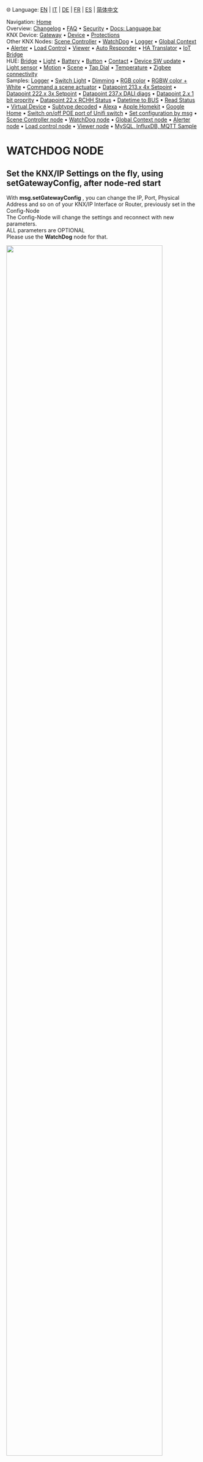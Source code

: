 🌐 Language: [EN](https://supergiovane.github.io/node-red-contrib-knx-ultimate/wiki/-Sample---WatchDog) | [IT](https://supergiovane.github.io/node-red-contrib-knx-ultimate/wiki/-Sample---WatchDog) | [DE](https://supergiovane.github.io/node-red-contrib-knx-ultimate/wiki/-Sample---WatchDog) | [FR](https://supergiovane.github.io/node-red-contrib-knx-ultimate/wiki/-Sample---WatchDog) | [ES](https://supergiovane.github.io/node-red-contrib-knx-ultimate/wiki/-Sample---WatchDog) | [简体中文](https://supergiovane.github.io/node-red-contrib-knx-ultimate/wiki/-Sample---WatchDog)
<!-- NAV START -->
Navigation: [Home](https://supergiovane.github.io/node-red-contrib-knx-ultimate/wiki/Home)  
Overview: [Changelog](https://github.com/Supergiovane/node-red-contrib-knx-ultimate/blob/master/CHANGELOG.md) • [FAQ](https://supergiovane.github.io/node-red-contrib-knx-ultimate/wiki/FAQ-Troubleshoot) • [Security](https://supergiovane.github.io/node-red-contrib-knx-ultimate/wiki/SECURITY) • [Docs: Language bar](https://supergiovane.github.io/node-red-contrib-knx-ultimate/wiki/Docs-Language-Bar)  
KNX Device: [Gateway](https://supergiovane.github.io/node-red-contrib-knx-ultimate/wiki/Gateway-configuration) • [Device](https://supergiovane.github.io/node-red-contrib-knx-ultimate/wiki/Device) • [Protections](https://supergiovane.github.io/node-red-contrib-knx-ultimate/wiki/Protections)  
Other KNX Nodes: [Scene Controller](https://supergiovane.github.io/node-red-contrib-knx-ultimate/wiki/SceneController-Configuration) • [WatchDog](https://supergiovane.github.io/node-red-contrib-knx-ultimate/wiki/WatchDog-Configuration) • [Logger](https://supergiovane.github.io/node-red-contrib-knx-ultimate/wiki/Logger-Configuration) • [Global Context](https://supergiovane.github.io/node-red-contrib-knx-ultimate/wiki/GlobalVariable) • [Alerter](https://supergiovane.github.io/node-red-contrib-knx-ultimate/wiki/Alerter-Configuration) • [Load Control](https://supergiovane.github.io/node-red-contrib-knx-ultimate/wiki/LoadControl-Configuration) • [Viewer](https://supergiovane.github.io/node-red-contrib-knx-ultimate/wiki/knxUltimateViewer) • [Auto Responder](https://supergiovane.github.io/node-red-contrib-knx-ultimate/wiki/KNXAutoResponder) • [HA Translator](https://supergiovane.github.io/node-red-contrib-knx-ultimate/wiki/HATranslator) • [IoT Bridge](https://supergiovane.github.io/node-red-contrib-knx-ultimate/wiki/IoT-Bridge-Configuration)  
HUE: [Bridge](https://supergiovane.github.io/node-red-contrib-knx-ultimate/wiki/HUE%20Bridge%20configuration) • [Light](https://supergiovane.github.io/node-red-contrib-knx-ultimate/wiki/HUE%20Light) • [Battery](https://supergiovane.github.io/node-red-contrib-knx-ultimate/wiki/HUE%20Battery) • [Button](https://supergiovane.github.io/node-red-contrib-knx-ultimate/wiki/HUE%20Button) • [Contact](https://supergiovane.github.io/node-red-contrib-knx-ultimate/wiki/HUE%20Contact%20sensor) • [Device SW update](https://supergiovane.github.io/node-red-contrib-knx-ultimate/wiki/HUE%20Device%20software%20update) • [Light sensor](https://supergiovane.github.io/node-red-contrib-knx-ultimate/wiki/HUE%20Light%20sensor) • [Motion](https://supergiovane.github.io/node-red-contrib-knx-ultimate/wiki/HUE%20Motion) • [Scene](https://supergiovane.github.io/node-red-contrib-knx-ultimate/wiki/HUE%20Scene) • [Tap Dial](https://supergiovane.github.io/node-red-contrib-knx-ultimate/wiki/HUE%20Tapdial) • [Temperature](https://supergiovane.github.io/node-red-contrib-knx-ultimate/wiki/HUE%20Temperature%20sensor) • [Zigbee connectivity](https://supergiovane.github.io/node-red-contrib-knx-ultimate/wiki/HUE%20Zigbee%20connectivity)  
Samples: [Logger](https://supergiovane.github.io/node-red-contrib-knx-ultimate/wiki/Logger-Sample) • [Switch Light](https://supergiovane.github.io/node-red-contrib-knx-ultimate/wiki/-Sample---Switch-light) • [Dimming](https://supergiovane.github.io/node-red-contrib-knx-ultimate/wiki/-Sample---Dimming) • [RGB color](https://supergiovane.github.io/node-red-contrib-knx-ultimate/wiki/-Sample---RGB-Color) • [RGBW color + White](https://supergiovane.github.io/node-red-contrib-knx-ultimate/wiki/-Sample---RGBW-Color-plus-White) • [Command a scene actuator](https://supergiovane.github.io/node-red-contrib-knx-ultimate/wiki/-Sample---Control-a-scene-actuator) • [Datapoint 213.x 4x Setpoint](https://supergiovane.github.io/node-red-contrib-knx-ultimate/wiki/-Sample---DPT213) • [Datapoint 222.x 3x Setpoint](https://supergiovane.github.io/node-red-contrib-knx-ultimate/wiki/-Sample---DPT222) • [Datapoint 237.x DALI diags](https://supergiovane.github.io/node-red-contrib-knx-ultimate/wiki/-Sample---DPT237) • [Datapoint 2.x 1 bit proprity](https://supergiovane.github.io/node-red-contrib-knx-ultimate/wiki/-Sample---DPT2) • [Datapoint 22.x RCHH Status](https://supergiovane.github.io/node-red-contrib-knx-ultimate/wiki/-Sample---DPT22) • [Datetime to BUS](https://supergiovane.github.io/node-red-contrib-knx-ultimate/wiki/-Sample---DateTime-to-BUS) • [Read Status](https://supergiovane.github.io/node-red-contrib-knx-ultimate/wiki/-Sample---Read-value-from-Device) • [Virtual Device](https://supergiovane.github.io/node-red-contrib-knx-ultimate/wiki/-Sample---Virtual-Device) • [Subtype decoded](https://supergiovane.github.io/node-red-contrib-knx-ultimate/wiki/-Sample---Subtype) • [Alexa](https://supergiovane.github.io/node-red-contrib-knx-ultimate/wiki/-Sample---Alexa) • [Apple Homekit](https://supergiovane.github.io/node-red-contrib-knx-ultimate/wiki/-Sample---Apple-Homekit) • [Google Home](https://supergiovane.github.io/node-red-contrib-knx-ultimate/wiki/-Sample---Google-Assistant) • [Switch on/off POE port of Unifi switch](https://supergiovane.github.io/node-red-contrib-knx-ultimate/wiki/-Sample---UnifiPOE) • [Set configuration by msg](https://supergiovane.github.io/node-red-contrib-knx-ultimate/wiki/-Sample-setConfig) • [Scene Controller node](https://supergiovane.github.io/node-red-contrib-knx-ultimate/wiki/Sample-Scene-Node) • [WatchDog node](https://supergiovane.github.io/node-red-contrib-knx-ultimate/wiki/-Sample---WatchDog) • [Global Context node](https://supergiovane.github.io/node-red-contrib-knx-ultimate/wiki/SampleGlobalContextNode) • [Alerter node](https://supergiovane.github.io/node-red-contrib-knx-ultimate/wiki/SampleAlerter) • [Load control node](https://supergiovane.github.io/node-red-contrib-knx-ultimate/wiki/SampleLoadControl) • [Viewer node](https://supergiovane.github.io/node-red-contrib-knx-ultimate/wiki/knxUltimateViewer) • [MySQL, InfluxDB, MQTT Sample](https://supergiovane.github.io/node-red-contrib-knx-ultimate/wiki/Sample-KNX2MQTT-KNX2MySQL-KNX2InfluxDB)
<!-- NAV END -->

# WATCHDOG NODE

## Set the KNX/IP Settings on the fly, using setGatewayConfig, after node-red start

With **msg.setGatewayConfig** , you can change the IP, Port, Physical Address and so on of your KNX/IP Interface or Router, previously set in the Config-Node<br/>
The Config-Node will change the settings and reconnect with new parameters.<br/>
ALL parameters are OPTIONAL <br/>
Please use the **WatchDog** node for that.<br/>

<img src="https://raw.githubusercontent.com/Supergiovane/node-red-contrib-knx-ultimate/master/img/wiki/setGatewayConfig_WatchDog.png" width="90%"><br/>

```javascript

// IP: IP of your KNX/IP Router or Interface
// Port: Port of your KNX/IP Router or Interface
// PhysicalAddress: Physical address your KNX/IP Router or Interface (this is not a Group Address, this is a physical address indicating the physical device in your KNX installation), Protocol.
// BindToEthernetInterface: "Auto" (for automatic detection) or the ethernet interface name, for example "en0".
// Protocol: "TunnelUDP" or "TunnelTCP" or "Multicast"
// All these parameters are optional

msg.setGatewayConfig={IP:"224.0.23.12",Port:3671,PhysicalAddress:"15.15.1",BindToEthernetInterface:"Auto", Protocol:"Multicast"};
return msg;

```

**Copy this code and paste it into your flow**

<details><summary>View code</summary>

> Adjust the nodes according to your setup

```javascript

[{"id":"39b1ef7.17d501","type":"inject","z":"9502b3c8.f19e3","name":"","topic":"","payload":"true","payloadType":"bool","repeat":"","crontab":"","once":true,"onceDelay":"30","x":130,"y":460,"wires":[["2ce4d708.ba5de8"]]},{"id":"2ce4d708.ba5de8","type":"function","z":"9502b3c8.f19e3","name":"","func":"// You can change the IP, Port, etc.. of the KNX/IP interface/router set in the config-node\n\n// IP: IP of your KNX/IP Router or Interface\n// Port: Port of your KNX/IP Router or Interface\n// PhysicalAddress: Physical address your KNX/IP Router or Interface (this is not a Group Address, this is a physical address indicating the physical device in your KNX installation)\n// BindToEthernetInterface: \"Auto\" (for automatic detection) or the ethernet interface name, for example \"en0\".\n// All parameters are OPTIONAL. If you don't change a parameter, it remain as originally set in the config-node.\n\nmsg.setGatewayConfig={IP:\"224.0.23.12\",Port:3671,PhysicalAddress:\"15.15.1\",BindToEthernetInterface:\"Auto\"};\nreturn msg;","outputs":1,"noerr":0,"x":250,"y":460,"wires":[["2e1e57a9.763a5"]]},{"id":"9b756bbc.46205","type":"comment","z":"9502b3c8.f19e3","name":"Change the configuration of the KNX/IP interface/router on the fly","info":"","x":290,"y":420,"wires":[]},{"id":"2e1e57a9.763a5","type":"knxUltimateWatchDog","z":"9502b3c8.f19e3","server":"d5e285cc.d63828","topic":"12/0/0","maxRetry":6,"retryInterval":"5","name":"","x":420,"y":460,"wires":[[]]},{"id":"d5e285cc.d63828","type":"knxUltimate-config","z":"","host":"224.0.23.12","port":"3671","physAddr":"15.15.23","suppressACKRequest":false,"csv":"","KNXEthInterface":"en9","KNXEthInterfaceManuallyInput":"pera","statusDisplayLastUpdate":true,"statusDisplayDeviceNameWhenALL":false,"statusDisplayDataPoint":false}]

```

</details>

## Email Notification if the BUS connection is broken or knx-ultimate node throws an error

You can enjoy using wht WatchDog by notify you if a KNX Bus error occurs or whenever a knx-ultimate node throws an error. You can start/stop the watchdog manually, or you can switch to a backup KNX/IP Router in case the main fails.<br/>
Please read the WatchDog related Wiki (points 7, 8, and 9 on the right wiki navigation's panel).<br/>
In this sandbox example, you can learn how to manually start/stop the watchdog, how to manually change the knx-ultimate gateway configuration and how to send, for example, an email in case of KNX connection problem and how to, for example, change the KNX Gateway configuration to a backup Gateway.<br/>

<img src="https://raw.githubusercontent.com/Supergiovane/node-red-contrib-knx-ultimate/master/img/wiki/setGatewayConfig_WatchDog2.png" width="90%"><br/>

**Copy this code and paste it into your flow**

<details><summary>View code</summary>

> Adjust the nodes according to your setup

```javascript

[{"id":"f7193941.94ac3","type":"switch","z":"f7852589.7dea","name":"","property":"type","propertyType":"msg","rules":[{"t":"eq","v":"BUSError","vt":"str"},{"t":"eq","v":"NodeError","vt":"str"}],"checkall":"true","repair":false,"outputs":2,"x":770,"y":480,"wires":[["da0b9a3f.389428"],["5cefd0bc.e63f28"]]},{"id":"9525149d.21b2b","type":"debug","z":"f7852589.7dea","name":"","active":true,"tosidebar":true,"console":false,"tostatus":false,"complete":"true","targetType":"full","x":770,"y":560,"wires":[]},{"id":"690518fc.5a41b","type":"inject","z":"f7852589.7dea","name":"Start Watchdog","topic":"","payload":"","payloadType":"date","repeat":"","crontab":"","once":false,"onceDelay":0.1,"x":120,"y":620,"wires":[["73647197.c81a08"]]},{"id":"67190026.063a88","type":"inject","z":"f7852589.7dea","name":"Switch to main","topic":"","payload":"true","payloadType":"bool","repeat":"","crontab":"","once":false,"onceDelay":"30","x":120,"y":480,"wires":[["84133587.af475"]]},{"id":"84133587.af475","type":"function","z":"f7852589.7dea","name":"Main KNX/IP Router","func":"// You can change the IP, Port, etc.. of the KNX/IP interface/router set in the config-node\n\n// IP: IP of your KNX/IP Router or Interface\n// Port: Port of your KNX/IP Router or Interface\n// PhysicalAddress: Physical address your KNX/IP Router or Interface (this is not a Group Address, this is a physical address indicating the physical device in your KNX installation)\n// BindToEthernetInterface: \"Auto\" (for automatic detection) or the ethernet interface name, for example \"en0\".\n// All parameters are OPTIONAL. If you don't change a parameter, it remain as originally set in the config-node.\n\nmsg.setGatewayConfig={IP:\"192.168.1.22\",Port:3671,PhysicalAddress:\"15.15.1\",BindToEthernetInterface:\"en0\"};\nreturn msg;","outputs":1,"noerr":0,"x":340,"y":480,"wires":[["3b2259e0.6a090e"]]},{"id":"1b9d80c.f5e4bff","type":"comment","z":"f7852589.7dea","name":"Adjust the KNX/IP params in the functions, manually switch KNX/IP Router and see what appens","info":"","x":350,"y":440,"wires":[]},{"id":"c18ab24.c009fd","type":"function","z":"f7852589.7dea","name":"Backup KNX/IP Router","func":"// You can change the IP, Port, etc.. of the KNX/IP interface/router set in the config-node\n\n// IP: IP of your KNX/IP Router or Interface\n// Port: Port of your KNX/IP Router or Interface\n// PhysicalAddress: Physical address your KNX/IP Router or Interface (this is not a Group Address, this is a physical address indicating the physical device in your KNX installation)\n// BindToEthernetInterface: If you've set the config node to bind to one of your local Ethernet cards, you can reset it to \"Auto\" select the ethernet interface.\n\n// All parameters are OPTIONAL. If you don't change a parameter, it remain as originally set in the config-node.\n// BindToEthernetInterface: Currently, you can only set it to \"Auto\".\nmsg.setGatewayConfig={IP:\"224.0.23.12\",Port:3671,PhysicalAddress:\"15.15.1\",BindToEthernetInterface:\"Auto\"};\nreturn msg;","outputs":1,"noerr":0,"x":340,"y":520,"wires":[["3b2259e0.6a090e"]]},{"id":"1752b50a.be899b","type":"inject","z":"f7852589.7dea","name":"Switch to backup","topic":"","payload":"true","payloadType":"bool","repeat":"","crontab":"","once":false,"onceDelay":"30","x":120,"y":520,"wires":[["c18ab24.c009fd"]]},{"id":"7d1e8b3b.63213c","type":"comment","z":"f7852589.7dea","name":"Manually Start/Stop the Watchdog. Enjoy.","info":"","x":180,"y":580,"wires":[]},{"id":"3b2259e0.6a090e","type":"knxUltimateWatchDog","z":"f7852589.7dea","server":"9a2eb248.18135","topic":"12/0/0","maxRetry":6,"retryInterval":"5","name":"","autoStart":true,"checkLevel":"Ethernet","x":600,"y":480,"wires":[["f7193941.94ac3","9525149d.21b2b"]]},{"id":"c009690e.a2cfd","type":"inject","z":"f7852589.7dea","name":"Stop Watchdog","topic":"","payload":"","payloadType":"date","repeat":"","crontab":"","once":false,"onceDelay":0.1,"x":120,"y":660,"wires":[["4be13cb7.426fac"]]},{"id":"73647197.c81a08","type":"function","z":"f7852589.7dea","name":"Start","func":"return {start:true};","outputs":1,"noerr":0,"x":390,"y":620,"wires":[["3b2259e0.6a090e"]]},{"id":"4be13cb7.426fac","type":"function","z":"f7852589.7dea","name":"Stop","func":"return {start:false};","outputs":1,"noerr":0,"x":390,"y":660,"wires":[["3b2259e0.6a090e"]]},{"id":"da0b9a3f.389428","type":"function","z":"f7852589.7dea","name":"Email for BUS Error","func":"// You can send an Email to your KNX installer\nreturn msg;","outputs":1,"noerr":0,"x":950,"y":480,"wires":[["facc44b5.042f18"]]},{"id":"5cefd0bc.e63f28","type":"function","z":"f7852589.7dea","name":"Email for Nodes Error","func":"// You land here if sone kns-ultimate nodes reports an error\n// You can send an Email to your KNX installer\nreturn msg;","outputs":1,"noerr":0,"x":960,"y":520,"wires":[[]]},{"id":"facc44b5.042f18","type":"function","z":"f7852589.7dea","name":"Switch to Backup KNX/IP Router","func":"// You can switch to a backup KNX/IP Router\nmsg.setGatewayConfig={IP:\"224.0.23.12\",Port:3671,PhysicalAddress:\"15.15.1\",BindToEthernetInterface:\"Auto\"};\nreturn msg;","outputs":1,"noerr":0,"x":1200,"y":480,"wires":[[]]},{"id":"9a2eb248.18135","type":"knxUltimate-config","z":"","host":"224.0.23.12","port":"3671","physAddr":"15.15.23","suppressACKRequest":false,"csv":"","KNXEthInterface":"en9","KNXEthInterfaceManuallyInput":"pera","statusDisplayLastUpdate":true,"statusDisplayDeviceNameWhenALL":false,"statusDisplayDataPoint":false}]

```

</details>

<br/>
<br/>

## Force connection/disconnection of the selected gateway from the KNX BUS

You can force the selected gateway to disconnect from the KNX BUS and to STOP reconnection attempts.<br/>
You can also force the selected gateway to connect to the KNX BUS and to ENABLE reconnection attempts.<br/>

<img src="https://raw.githubusercontent.com/Supergiovane/node-red-contrib-knx-ultimate/master/img/wiki/watchdogdisconnection.png" width="90%"><br/>

**Copy this code and paste it into your flow**

<details><summary>View code</summary>

> Adjust the nodes according to your setup

```javascript

[{"id":"4fbf11a5.d8caf","type":"knxUltimateWatchDog","z":"5d781580.f89214","server":"58f9cc39.6bb3d4","topic":"12/0/0","maxRetry":6,"retryInterval":10,"name":"","autoStart":true,"checkLevel":"Ethernet","x":400,"y":520,"wires":[["5fcf488.bfb2fb8"]]},{"id":"47621d6a.408eec","type":"inject","z":"5d781580.f89214","name":"Disconnect","props":[{"p":"connectGateway","v":"false","vt":"bool"}],"repeat":"","crontab":"","once":false,"onceDelay":0.1,"topic":"","x":150,"y":520,"wires":[["4fbf11a5.d8caf"]]},{"id":"49dea71e.2225b","type":"inject","z":"5d781580.f89214","name":"Connect","props":[{"p":"connectGateway","v":"true","vt":"bool"}],"repeat":"","crontab":"","once":false,"onceDelay":0.1,"topic":"","x":140,"y":560,"wires":[["4fbf11a5.d8caf"]]},{"id":"5fcf488.bfb2fb8","type":"debug","z":"5d781580.f89214","name":"","active":true,"tosidebar":true,"console":false,"tostatus":false,"complete":"true","targetType":"full","statusVal":"","statusType":"auto","x":590,"y":520,"wires":[]},{"id":"e77def57.0ea33","type":"comment","z":"5d781580.f89214","name":"Force disconnection/connection from the KNX BUS, of the selected Gateway","info":"","x":350,"y":480,"wires":[]},{"id":"58f9cc39.6bb3d4","type":"knxUltimate-config","host":"224.0.23.12","port":"3671","physAddr":"15.15.22","suppressACKRequest":true,"csv":"","KNXEthInterface":"Auto","KNXEthInterfaceManuallyInput":"","statusDisplayLastUpdate":true,"statusDisplayDeviceNameWhenALL":true,"statusDisplayDataPoint":false,"stopETSImportIfNoDatapoint":"stop","loglevel":"error","name":"Multicast KNX Gateway","localEchoInTunneling":true,"delaybetweentelegrams":"40","delaybetweentelegramsfurtherdelayREAD":"1"}]

```

</details>
